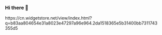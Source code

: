 ### Hi there 👋

<!--
**alan721/alan721** is a ✨ _special_ ✨ repository because its `README.md` (this file) appears on your GitHub profile.

Here are some ideas to get you started:

- 🔭 I’m currently working on ...
- 🌱 I’m currently learning ...
- 👯 I’m looking to collaborate on ...
- 🤔 I’m looking for help with ...
- 💬 Ask me about ...
- 📫 How to reach me: ...
- 😄 Pronouns: ...
- ⚡ Fun fact: ...
-->https://cn.widgetstore.net/view/index.html?q=b83aa804654e31a8023e47297a96e964.2da1518365e5b31400bb7311743355d5
